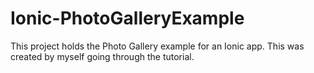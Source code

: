 # Ionic-PhotoGalleryExample
This project holds the Photo Gallery example for an Ionic app.  This was created by myself going through the tutorial.
